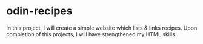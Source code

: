 # odin-recipes

In this project, I will create a simple website which lists & links recipes. Upon completion of this projects, I will have strengthened my HTML skills.

